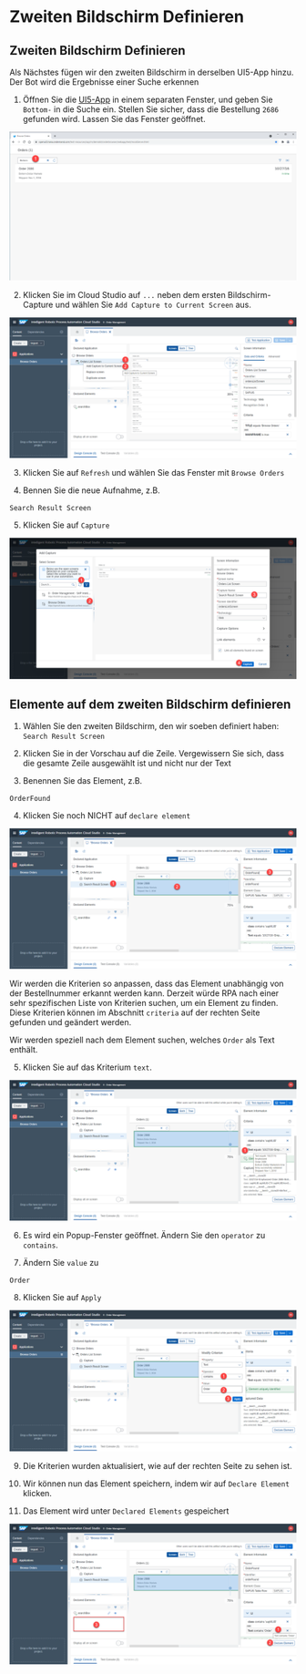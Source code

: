 # Zweiten Bildschirm Definieren

## Zweiten Bildschirm Definieren

Als Nächstes fügen wir den zweiten Bildschirm in derselben UI5-App hinzu. Der Bot wird die Ergebnisse einer Suche erkennen

1. Öffnen Sie die [UI5-App](https://openui5.hana.ondemand.com/test-resources/sap/m/demokit/orderbrowser/webapp/test/mockServer.html) in einem separaten Fenster, und geben Sie `Bottom-` in die Suche ein. Stellen Sie sicher, dass die Bestellung `2686` gefunden wird. Lassen Sie das Fenster geöffnet.


![](../images/0070_SearchScreenPreview.png)

2. Klicken Sie im Cloud Studio auf  `...` neben dem ersten Bildschirm-Capture und wählen Sie `Add Capture to Current Screen` aus.


![](../images/0080_AddCaptureToCurrentScreen.png)

3. Klicken Sie auf `Refresh` und wählen Sie das Fenster mit `Browse Orders`

4. Bennen Sie die neue Aufnahme, z.B. 

```
Search Result Screen
```

5. Klicken Sie auf `Capture`

![](../images/0090_SelectNewScreenApp.png)


## Elemente auf dem zweiten Bildschirm definieren

1. Wählen Sie den zweiten Bildschirm, den wir soeben definiert haben: `Search Result Screen`

2. Klicken Sie in der Vorschau auf die Zeile. Vergewissern Sie sich, dass die gesamte Zeile ausgewählt ist und nicht nur der Text

3. Benennen Sie das Element, z.B.

```
OrderFound
```

4. Klicken Sie noch NICHT auf `declare element`

![](../images/0091_SelectResultItem.png)


Wir werden die Kriterien so anpassen, dass das Element unabhängig von der Bestellnummer erkannt werden kann. Derzeit würde RPA nach einer sehr spezifischen Liste von Kriterien suchen, um ein Element zu finden. Diese Kriterien können im Abschnitt `criteria` auf der rechten Seite gefunden und geändert werden.

Wir werden speziell nach dem Element suchen, welches `Order` als Text enthält.

5. Klicken Sie auf das Kriterium `text`.

![](../images/0100_ClickOnTextCriteria.png)

6. Es wird ein Popup-Fenster geöffnet. Ändern Sie den `operator` zu `contains`. 

7. Ändern Sie `value` zu 

```
Order
```

8. Klicken Sie auf `Apply`

![](../images/0110_TextContainsOrder.png)

9. Die Kriterien wurden aktualisiert, wie auf der rechten Seite zu sehen ist.

10. Wir können nun das Element speichern, indem wir auf `Declare Element` klicken.

11. Das Element wird unter `Declared Elements` gespeichert


![](../images/0120_ResultTextContainsOrder.png)